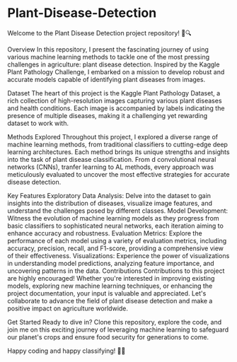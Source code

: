 # Plant-Disease-Detection
Welcome to the Plant Disease Detection project repository! 🌱🔍

Overview
In this repository, I present the fascinating journey of using various machine learning methods to tackle one of the most pressing challenges in agriculture: plant disease detection. Inspired by the Kaggle Plant Pathology Challenge, I embarked on a mission to develop robust and accurate models capable of identifying plant diseases from images.

Dataset
The heart of this project is the Kaggle Plant Pathology Dataset, a rich collection of high-resolution images capturing various plant diseases and health conditions. Each image is accompanied by labels indicating the presence of multiple diseases, making it a challenging yet rewarding dataset to work with.

Methods Explored
Throughout this project, I explored a diverse range of machine learning methods, from traditional classifiers to cutting-edge deep learning architectures. Each method brings its unique strengths and insights into the task of plant disease classification. From d convolutional neural networks (CNNs), tranfer learning to AL methods, every approach was meticulously evaluated to uncover the most effective strategies for accurate disease detection.

Key Features
Exploratory Data Analysis: Delve into the dataset to gain insights into the distribution of diseases, visualize image features, and understand the challenges posed by different classes.
Model Development: Witness the evolution of machine learning models as they progress from basic classifiers to sophisticated neural networks, each iteration aiming to enhance accuracy and robustness.
Evaluation Metrics: Explore the performance of each model using a variety of evaluation metrics, including accuracy, precision, recall, and F1-score, providing a comprehensive view of their effectiveness.
Visualizations: Experience the power of visualizations in understanding model predictions, analyzing feature importance, and uncovering patterns in the data.
Contributions
Contributions to this project are highly encouraged! Whether you're interested in improving existing models, exploring new machine learning techniques, or enhancing the project documentation, your input is valuable and appreciated. Let's collaborate to advance the field of plant disease detection and make a positive impact on agriculture worldwide.

Get Started
Ready to dive in? Clone this repository, explore the code, and join me on this exciting journey of leveraging machine learning to safeguard our planet's crops and ensure food security for generations to come.

Happy coding and happy classifying! 🌿🧠
